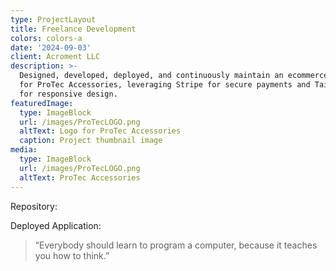 ```yaml
---
type: ProjectLayout
title: Freelance Development
colors: colors-a
date: '2024-09-03'
client: Acroment LLC
description: >-
  Designed, developed, deployed, and continuously maintain an ecommerce website
  for ProTec Accessories, leveraging Stripe for secure payments and Tailwind CSS
  for responsive design.
featuredImage:
  type: ImageBlock
  url: /images/ProTecLOGO.png
  altText: Logo for ProTec Accessories
  caption: Project thumbnail image
media:
  type: ImageBlock
  url: /images/ProTecLOGO.png
  altText: ProTec Accessories
---
```

Repository:

Deployed Application:

> “Everybody should learn to program a computer, because it teaches you how to think.”

